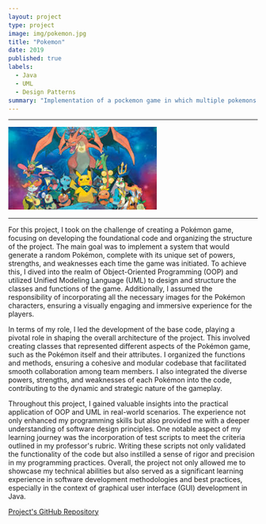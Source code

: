 ```yaml
---
layout: project
type: project
image: img/pokemon.jpg
title: "Pokemon"
date: 2019
published: true
labels:
  - Java
  - UML
  - Design Patterns
summary: "Implementation of a pockemon game in which multiple pokemons are defined and each has its own set of powers with the ability to generate new random pokemons."
---
```

<hr>
<div class="text-center p-4">
  <img width="300px" src="../img/pokemon.jpg" class="img-thumbnail" >
</div>
<hr>

For this project, I took on the challenge of creating a Pokémon game, focusing on developing the foundational code and organizing the structure of the project. The main goal was to implement a system that would generate a random Pokémon, complete with its unique set of powers, strengths, and weaknesses each time the game was initiated. To achieve this, I dived into the realm of Object-Oriented Programming (OOP) and utilized Unified Modeling Language (UML) to design and structure the classes and functions of the game. Additionally, I assumed the responsibility of incorporating all the necessary images for the Pokémon characters, ensuring a visually engaging and immersive experience for the players.
  
In terms of my role, I led the development of the base code, playing a pivotal role in shaping the overall architecture of the project. This involved creating classes that represented different aspects of the Pokémon game, such as the Pokémon itself and their attributes. I organized the functions and methods, ensuring a cohesive and modular codebase that facilitated smooth collaboration among team members. I also integrated the diverse powers, strengths, and weaknesses of each Pokémon into the code, contributing to the dynamic and strategic nature of the gameplay.
  
Throughout this project, I gained valuable insights into the practical application of OOP and UML in real-world scenarios. The experience not only enhanced my programming skills but also provided me with a deeper understanding of software design principles. One notable aspect of my learning journey was the incorporation of test scripts to meet the criteria outlined in my professor's rubric. Writing these scripts not only validated the functionality of the code but also instilled a sense of rigor and precision in my programming practices. Overall, the project not only allowed me to showcase my technical abilities but also served as a significant learning experience in software development methodologies and best practices, especially in the context of graphical user interface (GUI) development in Java.

[Project's GitHub Repository](https://github.com/hima700/a7-pokedex-f19-hima700)
